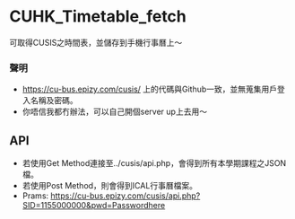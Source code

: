 # CUHK_Timetable_fetch
可取得CUSIS之時間表，並儲存到手機行事曆上～

### 聲明
* https://cu-bus.epizy.com/cusis/ 上的代碼與Github一致，並無蒐集用戶登入名稱及密碼。
* 你唔信我都冇辦法，可以自己開個server up上去用～

## API
* 若使用Get Method連接至../cusis/api.php，會得到所有本學期課程之JSON檔。
* 若使用Post Method，則會得到ICAL行事曆檔案。
* Prams: https://cu-bus.epizy.com/cusis/api.php?SID=1155000000&pwd=Passwordhere